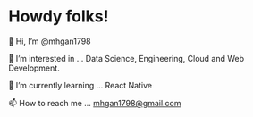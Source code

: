 # Howdy folks!
👋 Hi, I’m @mhgan1798

👀 I’m interested in ... Data Science, Engineering, Cloud and Web Development.

🌱 I’m currently learning ... React Native

📫 How to reach me ... mhgan1798@gmail.com


<!---
mhgan1798/mhgan1798 is a ✨ special ✨ repository because its `README.md` (this file) appears on your GitHub profile.
You can click the Preview link to take a look at your changes.
--->

